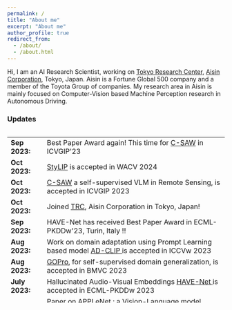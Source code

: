 ```yaml
---
permalink: /
title: "About me"
excerpt: "About me"
author_profile: true
redirect_from: 
  - /about/
  - /about.html
---
```

Hi, I am an AI Research Scientist, working on [Tokyo Research Center](https://www.aisin.com/jp/technology/rd/trc/), [Aisin Corporation](https://www.aisin.com/en), Tokyo, Japan. Aisin is a Fortune Global 500 company and a member of the Toyota Group of companies. My research area in Aisin is mainly focused on Computer-Vision based Machine Perception research in Autonomous Driving.
### Updates

<div style="height:400px;overflow:auto">
<table rules=none style="border:0 none;">
<col width="100px">
<col width="636px">
<tr><td style="border:0 none;"><b>Sep 2023:</b></td><td style="border:0 none;">Best Paper Award again! This time for <a href="https://arxiv.org/abs/2311.15812">C-SAW</a> in ICVGIP'23 </td></tr>

<tr><td style="border:0 none;"><b>Oct 2023:</b></td><td style="border:0 none;"><a href="https://openaccess.thecvf.com/content/WACV2024/html/Bose_STYLIP_Multi-Scale_Style-Conditioned_Prompt_Learning_for_CLIP-Based_Domain_Generalization_WACV_2024_paper.html"> StyLIP</a> is accepted in WACV 2024 </td></tr>

<tr><td style="border:0 none;"><b>Oct 2023:</b></td><td style="border:0 none;"><a href="https://arxiv.org/abs/2311.15812">C-SAW</a> a self-supervised VLM in Remote Sensing, is accepted in ICVGIP 2023 </td></tr>
  
<tr><td style="border:0 none;"><b>Oct 2023:</b></td><td style="border:0 none;">Joined <a href="https://www.aisin.com/jp/technology/rd/trc/">TRC</a>, Aisin Corporation in Tokyo, Japan!</td></tr>

<tr><td style="border:0 none;"><b>Sep 2023:</b></td><td style="border:0 none;">HAVE-Net has received Best Paper Award in ECML-PKDDw'23, Turin, Italy !! </td></tr>

<tr><td style="border:0 none;"><b>Aug 2023:</b></td><td style="border:0 none;">Work on domain adaptation using Prompt Learning based model <a href="https://openaccess.thecvf.com/content/ICCV2023W/OODCV/html/Singha_AD-CLIP_Adapting_Domains_in_Prompt_Space_Using_CLIP_ICCVW_2023_paper.html"> AD-CLIP </a> is accepted in ICCVw 2023 </td></tr>

<tr><td style="border:0 none;"><b>Aug 2023:</b></td><td style="border:0 none;"><a href="https://papers.bmvc2023.org/0314.pdf"> GOPro</a>, for self-supervised domain generalization, is accepted in BMVC 2023 </td></tr>

<tr><td style="border:0 none;"><b>July 2023:</b></td><td style="border:0 none;">Hallucinated Audio-Visual Embeddings <a href="[https://papers.bmvc2023.org/0314.pdf](https://arxiv.org/abs/2309.13470)"> HAVE-Net </a> is accepted in ECML-PKDDw 2023 </td></tr>

<tr><td style="border:0 none;"><b>April 2023:</b></td><td style="border:0 none;">Paper on <a href="https://openaccess.thecvf.com/content/CVPR2023W/EarthVision/html/Jha_APPLeNet_Visual_Attention_Parameterized_Prompt_Learning_for_Few-Shot_Remote_Sensing_CVPRW_2023_paper.html">APPLeNet</a> : a Vision-Language model (VLM) in Remote Sensing, is accepted in CVPRw 2023 </td></tr>
